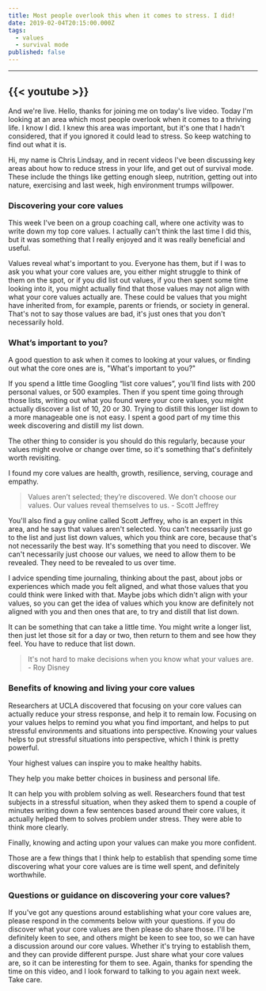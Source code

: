 ```yaml
---
title: Most people overlook this when it comes to stress. I did!
date: 2019-02-04T20:15:00.000Z
tags:
  - values
  - survival mode
published: false
---
```


---
{{< youtube  >}}
---

                             
And we're live. Hello, thanks for joining me on today's live video. Today I'm looking at an area which most people overlook when it comes to a thriving life. I know I did. I knew this area was important, but it's one that I hadn't considered, that if you ignored it could lead to stress. So keep watching to find out what it is.


Hi, my name is Chris Lindsay, and in recent videos I've been discussing key areas about how to reduce stress in your life, and get out of survival mode. These include the things like getting enough sleep, nutrition, getting out into nature, exercising and last week, high environment trumps willpower.

### Discovering your core values

This week I've been on a group coaching call, where one activity was to write down my top core values. I actually can't think the last time I did this, but it was something that I really enjoyed and it was really beneficial and useful.

Values reveal what's important to you. Everyone has them, but if I was to ask you what your core values are, you either might struggle to think of them on the spot, or if you did list out values, if you then spent some time looking into it, you might actually find that those values may not align with what your core values actually are. These could be values that you might have inherited from, for example, parents or friends, or society in general. That's not to say those values are bad, it's just ones that you don't necessarily hold.

### What’s important to you?

A good question to ask when it comes to looking at your values, or finding out what the core ones are is, "What's important to you?" 

If you spend a little time Googling “list core values”, you'll find lists with 200 personal values, or 500 examples. Then if you spent time going through those lists, writing out what you found were your core values, you might actually discover a list of 10, 20 or 30. Trying to distill this longer list down to a more manageable one is not easy. I spent a good part of my time this week discovering and distill my list down.

The other thing to consider is you should do this regularly, because your values might evolve or change over time, so it's something that's definitely worth revisiting. 

I found my core values are health, growth, resilience, serving, courage and empathy.


> Values aren’t selected; they’re discovered. We don’t choose our values. Our values reveal themselves to us. - Scott Jeffrey 


You'll also find a guy online called Scott Jeffrey, who is an expert in this area, and he says that values aren't selected. You can't necessarily just go to the list and just list down values, which you think are core, because that's not necessarily the best way. It's something that you need to discover. We can't necessarily just choose our values, we need to allow them to be revealed. They need to be revealed to us over time. 

I advice spending time journaling, thinking about the past, about jobs or experiences which made you felt aligned, and what those values that you could think were linked with that. Maybe jobs which didn't align with your values, so you can get the idea of values which you know are definitely not aligned with you and then ones that are, to try and distill that list down.

It can be something that can take a little time. You might write a longer list, then just let those sit for a day or two, then return to them and see how they feel. You have to reduce that list down.


> It's not hard to make decisions when you know what your values are. - Roy Disney 

### Benefits of knowing and living your core values

Researchers at UCLA discovered that focusing on your core values can actually reduce your stress response, and help it to remain low.  Focusing on your values helps to remind you what you find important, and helps to put stressful environments and situations into perspective. Knowing your values helps to put stressful situations into perspective, which I think is pretty powerful.

Your highest values can inspire you to make healthy habits.

They help you make better choices in business and personal life. 

It can help you with problem solving as well. Researchers found that test subjects in a stressful situation, when they asked them to spend a couple of minutes writing down a few sentences based around their core values, it actually helped them to solves problem under stress. They were able to think more clearly.

Finally, knowing and acting upon your values can make you more confident.


Those are a few things that I think help to establish that spending some time discovering what your core values are is time well spent, and definitely worthwhile.

### Questions or guidance on discovering your core values?

If you've got any questions around establishing what your core values are, please respond in the comments below with your questions. if you do discover what your core values are then please do share those. I'll be definitely keen to see, and others might be keen to see too, so we can have a discussion around our core values. Whether it's trying to establish them, and they can provide different purspe. Just share what your core values are, so it can be interesting for them to see.
Again, thanks for spending the time on this video, and I look forward to talking to you again next week. Take care.

